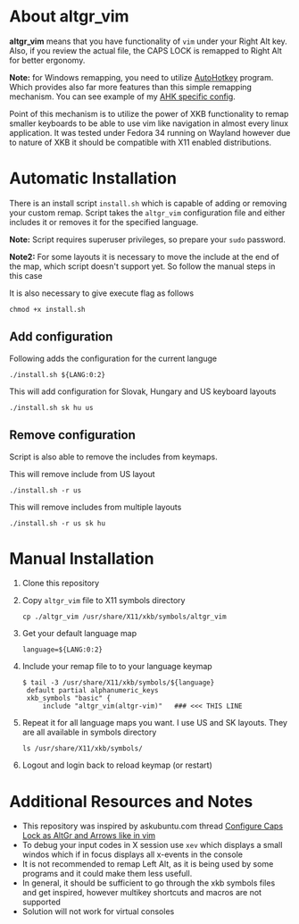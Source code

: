 # About altgr_vim

<b>altgr_vim</b> means that you have functionality of `vim` under your Right Alt key. Also, if you review the actual file, the CAPS LOCK is remapped to Right Alt for better ergonomy.

<b>Note:</b> for Windows remapping, you need to utilize [AutoHotkey](https://www.autohotkey.com/) program. Which provides also far more features than this simple remapping mechanism. You can see example of my [AHK specific config](https://github.com/matejkostros/profile-settings/blob/main/ArrowRemap.ahk).

Point of this mechanism is to utilize the power of XKB functionality to remap smaller keyboards to be able to use vim like navigation in almost every linux application.
It was tested under Fedora 34 running on Wayland however due to nature of XKB it should be compatible with X11 enabled distributions.

# Automatic Installation
There is an install script `install.sh` which is capable of adding or removing your custom remap. 
Script takes the `altgr_vim` configuration file and either includes it or removes it for the specified language.

<b>Note:</b> Script requires superuser privileges, so prepare your `sudo` password.

<b>Note2:</b> For some layouts it is necessary to move the include at the end of the map, which script doesn't support yet. So follow the manual steps in this case

It is also necessary to give execute flag as follows 
```shell
chmod +x install.sh
```

## Add configuration
Following adds the configuration for the current languge
```shell
./install.sh ${LANG:0:2}
```

This will add configuration for Slovak, Hungary and US keyboard layouts
```shell
./install.sh sk hu us
```

## Remove configuration
Script is also able to remove the includes from keymaps.

This will remove include from US layout
```shell
./install.sh -r us
```

This will remove includes from multiple layouts
```shell
./install.sh -r us sk hu
```

# Manual Installation

1. Clone this repository
2. Copy `altgr_vim` file to X11 symbols directory

    ```shell
    cp ./altgr_vim /usr/share/X11/xkb/symbols/altgr_vim
    ```
3. Get your default language map
   ```shell
   language=${LANG:0:2}
   ```
4. Include your remap file to to your language keymap
   ```shell
   $ tail -3 /usr/share/X11/xkb/symbols/${language}
    default partial alphanumeric_keys
    xkb_symbols "basic" {
        include "altgr_vim(altgr-vim)"   ### <<< THIS LINE
    ```
5. Repeat it for all language maps you want. I use US and SK layouts. They are all available in symbols directory
    ```shell
    ls /usr/share/X11/xkb/symbols/
    ```
6. Logout and login back to reload keymap (or restart)

# Additional Resources and Notes
- This repository was inspired by askubuntu.com thread [Configure Caps Lock as AltGr and Arrows like in vim](https://askubuntu.com/questions/684459/configure-caps-lock-as-altgr-and-arrows-like-in-vim/898462#898462)
- To debug your input codes in X session use  `xev` which displays a small windos which if in focus displays all x-events in the console
- It is not recommended to remap Left Alt, as it is being used by some programs and it could make them less usefull.
- In general, it should be sufficient to go through the xkb symbols files and get inspired, however multikey shortcuts and macros are not supported
- Solution will not work for virtual consoles






